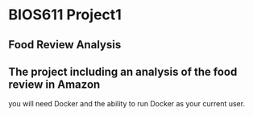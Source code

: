 BIOS611 Project1
========================================
Food Review Analysis
-------------------------------------------
The project including an analysis of the food review in Amazon
-------------------------------------------
you will need Docker and the ability to run Docker as your current user.